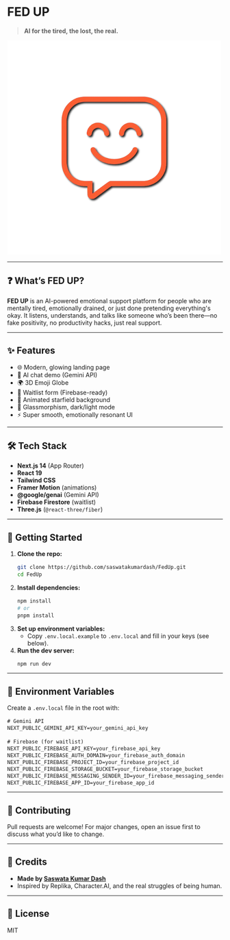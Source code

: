 # FED UP

> **AI for the tired, the lost, the real.**

![FED UP Logo](public/fedup-logo.png)

---

## ❓ What’s FED UP?

**FED UP** is an AI-powered emotional support platform for people who are mentally tired, emotionally drained, or just done pretending everything's okay. It listens, understands, and talks like someone who’s been there—no fake positivity, no productivity hacks, just real support.

---

## ✨ Features
- 🌐 Modern, glowing landing page
- 💬 AI chat demo (Gemini API)
- 🌍 3D Emoji Globe
- 📝 Waitlist form (Firebase-ready)
- 🌌 Animated starfield background
- 🦋 Glassmorphism, dark/light mode
- ⚡ Super smooth, emotionally resonant UI

---

## 🛠️ Tech Stack
- **Next.js 14** (App Router)
- **React 19**
- **Tailwind CSS**
- **Framer Motion** (animations)
- **@google/genai** (Gemini API)
- **Firebase Firestore** (waitlist)
- **Three.js** (`@react-three/fiber`)

---

## 🚀 Getting Started

1. **Clone the repo:**
   ```bash
   git clone https://github.com/saswatakumardash/FedUp.git
   cd FedUp
   ```
2. **Install dependencies:**
   ```bash
   npm install
   # or
   pnpm install
   ```
3. **Set up environment variables:**
   - Copy `.env.local.example` to `.env.local` and fill in your keys (see below).
4. **Run the dev server:**
   ```bash
   npm run dev
   ```

---

## 🔑 Environment Variables
Create a `.env.local` file in the root with:

```
# Gemini API
NEXT_PUBLIC_GEMINI_API_KEY=your_gemini_api_key

# Firebase (for waitlist)
NEXT_PUBLIC_FIREBASE_API_KEY=your_firebase_api_key
NEXT_PUBLIC_FIREBASE_AUTH_DOMAIN=your_firebase_auth_domain
NEXT_PUBLIC_FIREBASE_PROJECT_ID=your_firebase_project_id
NEXT_PUBLIC_FIREBASE_STORAGE_BUCKET=your_firebase_storage_bucket
NEXT_PUBLIC_FIREBASE_MESSAGING_SENDER_ID=your_firebase_messaging_sender_id
NEXT_PUBLIC_FIREBASE_APP_ID=your_firebase_app_id
```

---

## 📝 Contributing
Pull requests are welcome! For major changes, open an issue first to discuss what you’d like to change.

---

## 🙏 Credits
- **Made by [Saswata Kumar Dash](https://skds.site)**
- Inspired by Replika, Character.AI, and the real struggles of being human.

---

## 📄 License
MIT 